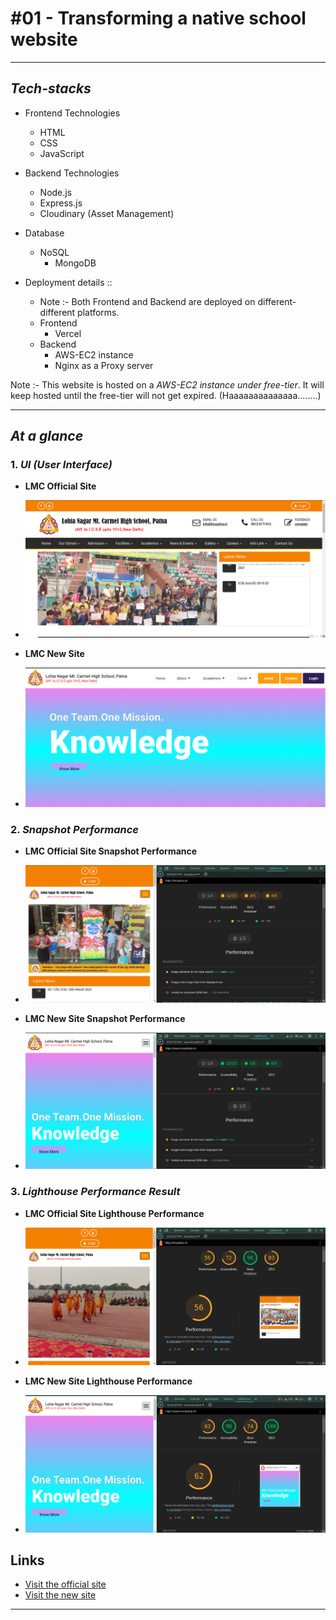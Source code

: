 # #01 - Transforming a native school website

---

## **_Tech-stacks_**

- Frontend Technologies

  - HTML
  - CSS
  - JavaScript

- Backend Technologies
  - Node.js
  - Express.js
  - Cloudinary (Asset Management)
- Database

  - NoSQL
    - MongoDB

- Deployment details ::
  - Note :- Both Frontend and Backend are deployed on different-different platforms.
  - Frontend
    - Vercel
  - Backend
    - AWS-EC2 instance
    - Nginx as a Proxy server

Note :- This website is hosted on a _AWS-EC2 instance under free-tier_. It will keep hosted until the free-tier will not get expired. (Haaaaaaaaaaaaaa........)

---

## **_At a glance_**

### 1. **_UI (User Interface)_**

- **LMC Official Site**
- ![LMC Official Site](./lmcOfficialSite.png)

- **LMC New Site**
- ![LMC New Site](./lmcNewSite.png)

### 2. **_Snapshot Performance_**

- **LMC Official Site Snapshot Performance**
- ![LMC Official Site Snapshot Performance](./officialSiteSnapshotPerformanceChartTwo.png)

- **LMC New Site Snapshot Performance**
- ![LMC New Site Snapshot Performance](./newSiteSnapshotPerformanceChartTwo.png)

### 3. **_Lighthouse Performance Result_**

- **LMC Official Site Lighthouse Performance**
- ![LMC Official Site Lighthouse Performance](./officialSiteLighthousePerformanceChartOne.png)

- **LMC New Site Lighthouse Performance**
- ![LMC New Site Lighthouse Performance](./newSiteLighthousePerformanceChartOne.png)

## Links

- <a href="https://lmcpatna.in/" target="_blank">Visit the official site</a>
- <a href="https://www.lmceduhub.in/" target="_blank">Visit the new site</a>

---
